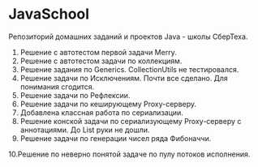 # JavaSchool
Репозиторий домашних заданий и проектов Java - школы СберТеха.

1. Решение с автотестом первой задачи Merry.
2. Решение с автотестом задачи по коллекциям.
3. Решение задания по Generics. CollectionUtils не тестировался.
4. Решение задачи по Исключениям. Почти все сделано. Для понимания сгодится.
5. Решение задачи по Рефлексии.
6. Решение задачи по кеширующему Proxy-серверу.
7. Добавлена классная работа по сериализации.
8. Решение конской задачи по сериализующему Proxy-серверу с аннотациями.
   До List руки не дошли.
9. Решение задачи по генерации чисел ряда Фибоначчи.

10.Решение по неверно понятой задаче по пулу потоков исполнения.

